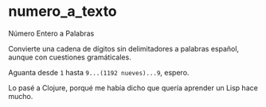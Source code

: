 # numero_a_texto
Número Entero a Palabras

Convierte una cadena de dígitos sin delimitadores a palabras español, aunque con cuestiones gramáticales.

Aguanta desde `1` hasta `9...(1192 nueves)...9`, espero.


Lo pasé a Clojure, porqué me había dicho que quería aprender un Lisp hace mucho.
